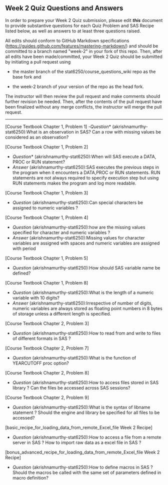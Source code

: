 
## Week 2 Quiz Questions and Answers

In order to prepare your Week 2 Quiz submission, please edit ***this*** document to provide substantive questions for each Quiz Problem and SAS Recipe listed below, as well as answers to at least three questions raised.

All edits should conform to GitHub Markdown specifications (https://guides.github.com/features/mastering-markdown/) and should be committed to a branch named "week-2" in your fork of this repo. Then, after all edits have been made/committed, your Week 2 Quiz should be submitted by initiating a pull request using

- the master branch of the stat6250/course_questions_wiki repo as the base fork and

- the week-2 branch of your version of the repo as the head fork.

The instructor will then review the pull request and make comments should further revision be needed. Then, after the contents of the pull request have been finalized without any merge conflicts, the instructor will merge the pull request.



********************************************************************************



[Course Textbook Chapter 1, Problem 1]
-*Question** (akrishnamurthy-stat6250):What is an observation in SAS? Can a row with missing values be considered as an observation?


[Course Textbook Chapter 1, Problem 2]
- *Question** (akrishnamurthy-stat6250):When will SAS execute a DATA, PROC or RUN statement?
- *Answer* (akrishnamurthy-stat6250):SAS executes the previous steps in the program when it encounters a DATA,PROC or RUN statements. RUN statements are not always required to specify execution step but using RUN statements makes the program and log more readable.


[Course Textbook Chapter 1, Problem 3]
- *Question* (akrishnamurthy-stat6250):Can special characters be assigned to numeric variables ?


[Course Textbook Chapter 1, Problem 4]
- *Question* (akrishnamurthy-stat6250):how are the missing values specified for character and numeric variables ?
- *Answer* (akrishnamurthy-stat6250):Missing values for character variables are assigned with spaces and numeric variables are assigned with period


[Course Textbook Chapter 1, Problem 5]
- *Question* (akrishnamurthy-stat6250):How should SAS variable name be defined?


[Course Textbook Chapter 1, Problem 8]
- *Question* (akrishnamurthy-stat6250):What is the length of a numeric variable with 10 digits?
- *Answer* (akrishnamurthy-stat6250):Irrespective of number of digits, numeric variables are always stored as floating point numbers in 8 bytes of storage unless a different length is specified.


[Course Textbook Chapter 2, Problem 3]
- *Question* (akrishnamurthy-stat6250):How to read from and write to files of different formats in SAS ?


[Course Textbook Chapter 2, Problem 7]
- *Question* (akrishnamurthy-stat6250):What is the function of YEARCUTOFF proc option?


[Course Textbook Chapter 2, Problem 8]
- *Question* (akrishnamurthy-stat6250):How to access files stored in SAS library ? Can the files be accessed across SAS sessions?


[Course Textbook Chapter 2, Problem 9]
- *Question* (akrishnamurthy-stat6250):What is the syntax of libname statement ? Should the engine and library be specified for all files to be accessed?


[basic_recipe_for_loading_data_from_remote_Excel_file Week 2 Recipe]
- *Question* (akrishnamurthy-stat6250):How to access a file from a remote server in SAS ? How to import raw data as a excel file in SAS ?


[bonus_advanced_recipe_for_loading_data_from_remote_Excel_file Week 2 Recipe]
- *Question* (akrishnamurthy-stat6250):How to define macros in SAS ? Should the macros be called with the same set of parameters defined in macro definition?

